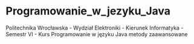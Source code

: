 # Programowanie_w_jezyku_Java
Politechnika Wrocławska - Wydział Elektroniki - Kierunek Informatyka - Semestr VI - Kurs Programowanie w języku Java metody zaawansowane
